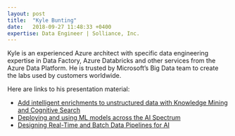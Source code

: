 ```yaml
---
layout: post
title:  "Kyle Bunting"
date:   2018-09-27 11:48:33 +0400
expertise: Data Engineer | Solliance, Inc.
---
```


Kyle is an experienced Azure architect with specific data engineering expertise in Data Factory, Azure Databricks and other services from the Azure Data Platform. He is trusted by Microsoft’s Big Data team to create the labs used by customers worldwide.

Here are links to his presentation material:

- [Add intelligent enrichments to unstructured data with Knowledge Mining and Cognitive Search](https://devintxcontent.blob.core.windows.net/showcontent/Speaker%20Presentations%20Fall%202019/CognitiveSearch.pptx)
- [Deploying and using ML models across the AI Spectrum](https://devintxcontent.blob.core.windows.net/showcontent/Speaker%20Presentations%20Fall%202019/DeployingModels.pptx)
- [Designing Real-Time and Batch Data Pipelines for AI](https://devintxcontent.blob.core.windows.net/showcontent/Speaker%20Presentations%20Fall%202019/DataPipelines.pptx)
